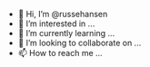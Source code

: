 - 👋 Hi, I’m @russehansen
- 👀 I’m interested in ...
- 🌱 I’m currently learning ...
- 💞️ I’m looking to collaborate on ...
- 📫 How to reach me ...

<!---
russehansen/russehansen is a ✨ special ✨ repository because its `README.md` (this file) appears on your GitHub profile.
You can click the Preview link to take a look at your changes.
--->
